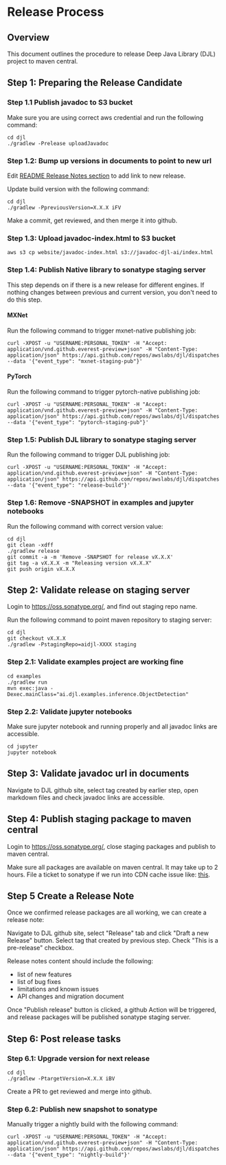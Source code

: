 # Release Process

## Overview

This document outlines the procedure to release Deep Java Library (DJL) project to maven central. 

## Step 1: Preparing the Release Candidate

### Step 1.1 Publish javadoc to S3 bucket

Make sure you are using correct aws credential and run the following command:

```shell script
cd djl
./gradlew -Prelease uploadJavadoc
```

### Step 1.2: Bump up versions in documents to point to new url

Edit [README Release Notes section](../../README.md#release-notes) to add link to new release. 

Update build version with the following command:
```shell script
cd djl
./gradlew -PpreviousVersion=X.X.X iFV
```
Make a commit, get reviewed, and then merge it into github.

### Step 1.3: Upload javadoc-index.html to S3 bucket

```shell script
aws s3 cp website/javadoc-index.html s3://javadoc-djl-ai/index.html
```

### Step 1.4: Publish Native library to sonatype staging server

This step depends on if there is a new release for different engines.
If nothing changes between previous and current version, you don't need to do this step.

#### MXNet

Run the following command to trigger mxnet-native publishing job:
```shell script
curl -XPOST -u "USERNAME:PERSONAL_TOKEN" -H "Accept: application/vnd.github.everest-preview+json" -H "Content-Type: application/json" https://api.github.com/repos/awslabs/djl/dispatches --data '{"event_type": "mxnet-staging-pub"}'
```

#### PyTorch

Run the following command to trigger pytorch-native publishing job:
```shell script
curl -XPOST -u "USERNAME:PERSONAL_TOKEN" -H "Accept: application/vnd.github.everest-preview+json" -H "Content-Type: application/json" https://api.github.com/repos/awslabs/djl/dispatches --data '{"event_type": "pytorch-staging-pub"}'
```

### Step 1.5: Publish DJL library to sonatype staging server

Run the following command to trigger DJL publishing job:
```shell script
curl -XPOST -u "USERNAME:PERSONAL_TOKEN" -H "Accept: application/vnd.github.everest-preview+json" -H "Content-Type: application/json" https://api.github.com/repos/awslabs/djl/dispatches --data '{"event_type": "release-build"}'
```

### Step 1.6: Remove -SNAPSHOT in examples and jupyter notebooks

Run the following command with correct version value:
```shell script
cd djl
git clean -xdff
./gradlew release
git commit -a -m 'Remove -SNAPSHOT for release vX.X.X'
git tag -a vX.X.X -m "Releasing version vX.X.X"
git push origin vX.X.X
```

## Step 2: Validate release on staging server

Login to https://oss.sonatype.org/, and find out staging repo name.

Run the following command to point maven repository to staging server:
```shell script
cd djl
git checkout vX.X.X
./gradlew -PstagingRepo=aidjl-XXXX staging
```

### Step 2.1: Validate examples project are working fine

```shell script
cd examples
./gradlew run
mvn exec:java -Dexec.mainClass="ai.djl.examples.inference.ObjectDetection" 
```

### Step 2.2: Validate jupyter notebooks

Make sure jupyter notebook and running properly and all javadoc links are accessible.
```shell script
cd jupyter
jupyter notebook
```

## Step 3: Validate javadoc url in documents

Navigate to DJL github site, select tag created by earlier step, open markdown files and
check javadoc links are accessible. 

## Step 4: Publish staging package to maven central

Login to https://oss.sonatype.org/, close staging packages and publish to maven central.

Make sure all packages are available on maven central. It may take up to 2 hours. File a ticket
to sonatype if we run into CDN cache issue like: [this](https://issues.sonatype.org/browse/MVNCENTRAL-5470).

## Step 5 Create a Release Note

Once we confirmed release packages are all working, we can create a release note:

Navigate to DJL github site, select "Release" tab and click "Draft a new Release" button.
Select tag that created by previous step. Check "This is a pre-release" checkbox.

Release notes content should include the following:
- list of new features
- list of bug fixes
- limitations and known issues
- API changes and migration document

Once "Publish release" button is clicked, a github Action will be triggered, and release packages
will be published sonatype staging server.

## Step 6: Post release tasks

### Step 6.1: Upgrade version for next release

```shell script
cd djl
./gradlew -PtargetVersion=X.X.X iBV
```

Create a PR to get reviewed and merge into github.

### Step 6.2: Publish new snapshot to sonatype

Manually trigger a nightly build with the following command:
```shell script
curl -XPOST -u "USERNAME:PERSONAL_TOKEN" -H "Accept: application/vnd.github.everest-preview+json" -H "Content-Type: application/json" https://api.github.com/repos/awslabs/djl/dispatches --data '{"event_type": "nightly-build"}'
```
